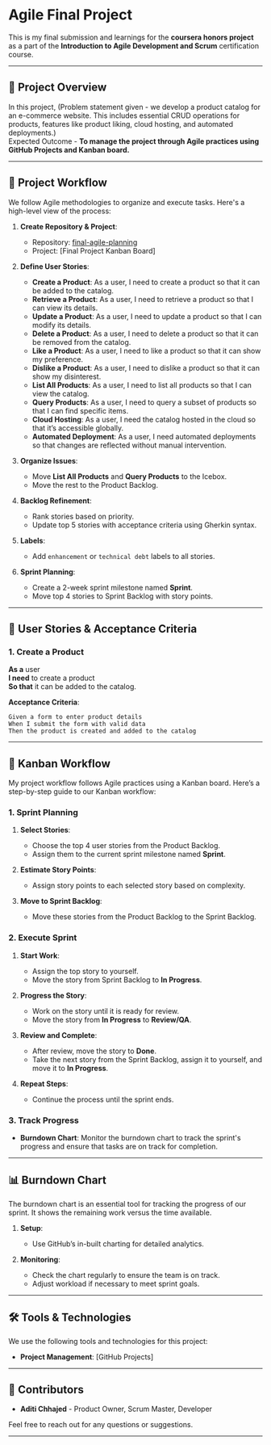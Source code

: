 # Agile Final Project

 This is my final submission and learnings for the **coursera honors project** as a part of the **Introduction to Agile Development and Scrum** certification course.

---

## 🚀 Project Overview

In this project, (Problem statement given - we develop a product catalog for an e-commerce website. This includes essential CRUD operations for products, features like product liking, cloud hosting, and automated deployments.) <br>
Expected Outcome - **To manage the project through Agile practices using GitHub Projects and Kanban board.**

---

## 📅 Project Workflow

We follow Agile methodologies to organize and execute tasks. Here's a high-level view of the process:

1. **Create Repository & Project**:
   - Repository: [final-agile-planning](https://github.com/aditichhajed/final-agile-planning)
   - Project: [Final Project Kanban Board]

2. **Define User Stories**:
   - **Create a Product**: As a user, I need to create a product so that it can be added to the catalog.
   - **Retrieve a Product**: As a user, I need to retrieve a product so that I can view its details.
   - **Update a Product**: As a user, I need to update a product so that I can modify its details.
   - **Delete a Product**: As a user, I need to delete a product so that it can be removed from the catalog.
   - **Like a Product**: As a user, I need to like a product so that it can show my preference.
   - **Dislike a Product**: As a user, I need to dislike a product so that it can show my disinterest.
   - **List All Products**: As a user, I need to list all products so that I can view the catalog.
   - **Query Products**: As a user, I need to query a subset of products so that I can find specific items.
   - **Cloud Hosting**: As a user, I need the catalog hosted in the cloud so that it’s accessible globally.
   - **Automated Deployment**: As a user, I need automated deployments so that changes are reflected without manual intervention.

3. **Organize Issues**:
   - Move **List All Products** and **Query Products** to the Icebox.
   - Move the rest to the Product Backlog.

4. **Backlog Refinement**:
   - Rank stories based on priority.
   - Update top 5 stories with acceptance criteria using Gherkin syntax.

5. **Labels**:
   - Add `enhancement` or `technical debt` labels to all stories.

6. **Sprint Planning**:
   - Create a 2-week sprint milestone named **Sprint**.
   - Move top 4 stories to Sprint Backlog with story points.

---

## 📝 User Stories & Acceptance Criteria

### 1. Create a Product
**As a** user  
**I need** to create a product  
**So that** it can be added to the catalog.

**Acceptance Criteria**:
```gherkin
Given a form to enter product details
When I submit the form with valid data
Then the product is created and added to the catalog
```
---

## 🔄 Kanban Workflow

My project workflow follows Agile practices using a Kanban board. Here’s a step-by-step guide to our Kanban workflow:

### 1. Sprint Planning

1. **Select Stories**:
   - Choose the top 4 user stories from the Product Backlog.
   - Assign them to the current sprint milestone named **Sprint**.

2. **Estimate Story Points**:
   - Assign story points to each selected story based on complexity.

3. **Move to Sprint Backlog**:
   - Move these stories from the Product Backlog to the Sprint Backlog.

### 2. Execute Sprint

1. **Start Work**:
   - Assign the top story to yourself.
   - Move the story from Sprint Backlog to **In Progress**.

2. **Progress the Story**:
   - Work on the story until it is ready for review.
   - Move the story from **In Progress** to **Review/QA**.

3. **Review and Complete**:
   - After review, move the story to **Done**.
   - Take the next story from the Sprint Backlog, assign it to yourself, and move it to **In Progress**.

4. **Repeat Steps**:
   - Continue the process until the sprint ends.

### 3. Track Progress

- **Burndown Chart**: Monitor the burndown chart to track the sprint's progress and ensure that tasks are on track for completion.

---

## 📊 Burndown Chart

The burndown chart is an essential tool for tracking the progress of our sprint. It shows the remaining work versus the time available.

1. **Setup**:
   - Use GitHub’s in-built charting for detailed analytics.

2. **Monitoring**:
   - Check the chart regularly to ensure the team is on track.
   - Adjust workload if necessary to meet sprint goals.

---

## 🛠️ Tools & Technologies

We use the following tools and technologies for this project:
- **Project Management**: [GitHub Projects]

---

## 🤝 Contributors

- **Aditi Chhajed** - Product Owner, Scrum Master, Developer

Feel free to reach out for any questions or suggestions.

---




